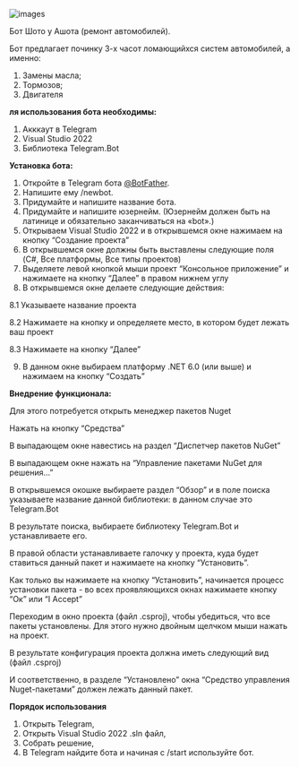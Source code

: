 ![images](https://github.com/user-attachments/assets/be7bf826-b985-4aba-bae0-769308a173e4)

Бот Шото у Ашота (ремонт автомобилей).

Бот предлагает починку 3-х часот ломающийхся систем автомобилей, а именно: 

1. Замены масла;
2. Тормозов;
3. Двигателя

**ля использования бота необходимы:**
1. Акккаут в Telegram
2. Visual Studio 2022
3. Библиотека Telegram.Bot

**Установка бота:**
1. Откройте в Telegram бота [@BotFather](https://t.me/BotFather).
2. Напишите ему /newbot.
3. Придумайте и напишите название бота.
4. Придумайте и напишите юзернейм. 
(Юзернейм должен быть на латинице и обязательно заканчиваться на «bot».)
5. Открываем Visual Studio 2022 и в открывшемся окне нажимаем на кнопку “Создание проекта”
6. В открывшемся окне должны быть выставлены следующие поля (C#, Все платформы, Все типы проектов)
7. Выделяете левой кнопкой мыши проект “Консольное приложение” и нажимаете на кнопку “Далее” в правом нижнем углу
8. В открывшемся окне делаете следующие действия:
   
8.1 Указываете название проекта
   
8.2 Нажимаете на кнопку и определяете место, в котором будет лежать ваш проект

8.3 Нажимаете на кнопку “Далее”

9. В данном окне выбираем платформу .NET 6.0 (или выше) и нажимаем на кнопку “Создать”

**Внедрение функционала:**

Для этого потребуется открыть менеджер пакетов Nuget
 
Нажать на кнопку “Средства”
   
В выпадающем окне навестись на раздел “Диспетчер пакетов NuGet”
   
В выпадающем окне нажать на “Управление пакетами NuGet для решения…”
    
В открывшемся окошке выбираете раздел “Обзор” и в поле поиска указываете название данной библиотеки: в данном случае это Telegram.Bot

В результате поиска, выбираете библиотеку Telegram.Bot и устанавливаете его.

 В правой области устанавливаете галочку у проекта, куда будет ставиться данный пакет и нажимаете на кнопку “Установить”.

 Как только вы нажимаете на кнопку “Установить”, начинается процесс установки пакета - во всех проявляющихся окнах нажимаете кнопку “Ок” или “I Accept”

 Переходим в окно проекта (файл .csproj), чтобы убедиться, что все пакеты установлены. Для этого нужно двойным щелчком мыши нажать на проект.

 В результате конфигурация проекта должна иметь следующий вид (файл .csproj)

 И соответственно, в разделе “Установлено” окна “Средство управления Nuget-пакетами” должен лежать данный пакет.

   **Порядок использования**

1. Открыть Telegram,
2. Открыть Visual Studio 2022 .sln файл,
3. Собрать решение,
4. В Telegram найдите бота и начиная с /start используйте бот.
